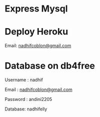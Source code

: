 # Express Mysql

# Deploy Heroku
Email: nadhifcoblon@gmail.com

# Database on db4free

Username : nadhif

Email : nadhifcoblon@gmail.com

Password : andini2205

Database: nadhifelly
